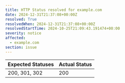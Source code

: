 ```yaml
---
title: HTTP Status resolved for example.com
date: 2024-12-31T21:37:08+00:00Z
resolved: True
resolvedWhen: 2024-12-31T21:37:08+00:00Z
resolvedStartTime: 2024-10-25T21:09:43.191474+00:00
severity: notice
affected:
  - example.com
section: issue
---
```


| Expected Statuses | Actual Status  |
|-------------------|----------------|
| 200, 301, 302 | 200 |
